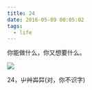 ```yaml
---
title: 24
date: 2016-05-09 00:05:02
tags: 
  - life
---
```


你能做什么，你又想要什么。

<!-- more -->

![](http://ww2.sinaimg.cn/large/65e4f1e6gw1f7gbqr821lj20m80goadu.jpg)

24，屮艸芔茻(对，你不识字)
